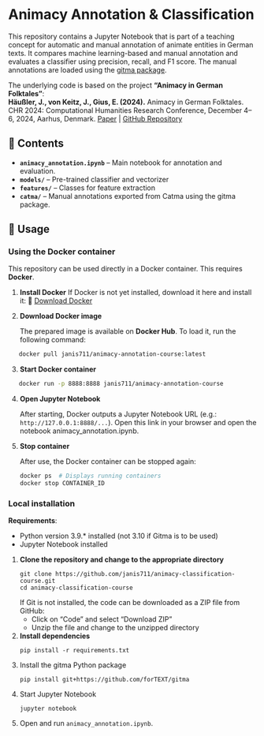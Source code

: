 # Animacy Annotation & Classification

This repository contains a Jupyter Notebook that is part of a teaching concept for automatic and manual annotation of animate entities in German texts. It compares machine learning-based and manual annotation and evaluates a classifier using precision, recall, and F1 score. The manual annotations are loaded using the [gitma package](https://github.com/forTEXT/gitma). 

The underlying code is based on the project **“Animacy in German Folktales”**:  
**Häußler, J., von Keitz, J., Gius, E. (2024).** Animacy in German Folktales. CHR 2024: Computational Humanities Research Conference, December 4–6, 2024, Aarhus, Denmark.
[Paper](https://ceur-ws.org/Vol-3834/paper90.pdf) | [GitHub Repository](https://github.com/forTEXT/Animacy_in_German_Folktales)


## 📂 Contents
- **`animacy_annotation.ipynb`** – Main notebook for annotation and evaluation.
- **`models/`** – Pre-trained classifier and vectorizer
- **`features/`** – Classes for feature extraction
- **`catma/`** – Manual annotations exported from Catma using the gitma package.


## 🚀 Usage
### Using the Docker container

This repository can be used directly in a Docker container.
This requires **Docker**.

1. **Install Docker**
   If Docker is not yet installed, download it here and install it:
🔗 [Download Docker](https://docs.docker.com/get-docker/)  

2. **Download Docker image**
   
   The prepared image is available on **Docker Hub**. To load it, run the following command:
```sh
   docker pull janis711/animacy-annotation-course:latest
   ```
3. **Start Docker container**
```sh
   docker run -p 8888:8888 janis711/animacy-annotation-course
   ```
4. **Open Jupyter Notebook**
   
   After starting, Docker outputs a Jupyter Notebook URL (e.g.: `http://127.0.0.1:8888/...`). Open this link in your browser and open the notebook animacy_annotation.ipynb.

5. **Stop container**
   
   After use, the Docker container can be stopped again:
   ```sh 
   docker ps  # Displays running containers
   docker stop CONTAINER_ID
   ```

### Local installation
**Requirements**:
* Python version 3.9.* installed (not 3.10 if Gitma is to be used)
* Jupyter Notebook installed
1. **Clone the repository and change to the appropriate directory**
   ```
   git clone https://github.com/janis711/animacy-classification-course.git
   cd animacy-classification-course
   ```
   If Git is not installed, the code can be downloaded as a ZIP file from GitHub:
   * Click on “Code” and select “Download ZIP”
   * Unzip the file and change to the unzipped directory
2. **Install dependencies**
   ```
   pip install -r requirements.txt
   ```
3. Install the gitma Python package
   ```
   pip install git+https://github.com/forTEXT/gitma
   ```
4. Start Jupyter Notebook
   ```
   jupyter notebook
   ```
5. Open and run `animacy_annotation.ipynb`.


